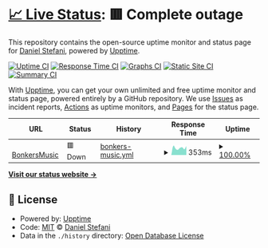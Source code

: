# [📈 Live Status](https://opensrcerer.github.io/bonkersmusic-uptime): <!--live status--> **🟥 Complete outage**

This repository contains the open-source uptime monitor and status page for [Daniel Stefani](danielstefani.online), powered by [Upptime](https://github.com/upptime/upptime).

[![Uptime CI](https://github.com/opensrcerer/bonkersmusic-uptime/workflows/Uptime%20CI/badge.svg)](https://github.com/opensrcerer/bonkersmusic-uptime/actions?query=workflow%3A%22Uptime+CI%22)
[![Response Time CI](https://github.com/opensrcerer/bonkersmusic-uptime/workflows/Response%20Time%20CI/badge.svg)](https://github.com/opensrcerer/bonkersmusic-uptime/actions?query=workflow%3A%22Response+Time+CI%22)
[![Graphs CI](https://github.com/opensrcerer/bonkersmusic-uptime/workflows/Graphs%20CI/badge.svg)](https://github.com/opensrcerer/bonkersmusic-uptime/actions?query=workflow%3A%22Graphs+CI%22)
[![Static Site CI](https://github.com/opensrcerer/bonkersmusic-uptime/workflows/Static%20Site%20CI/badge.svg)](https://github.com/opensrcerer/bonkersmusic-uptime/actions?query=workflow%3A%22Static+Site+CI%22)
[![Summary CI](https://github.com/opensrcerer/bonkersmusic-uptime/workflows/Summary%20CI/badge.svg)](https://github.com/opensrcerer/bonkersmusic-uptime/actions?query=workflow%3A%22Summary+CI%22)

With [Upptime](https://upptime.js.org), you can get your own unlimited and free uptime monitor and status page, powered entirely by a GitHub repository. We use [Issues](https://github.com/opensrcerer/bonkersmusic-uptime/issues) as incident reports, [Actions](https://github.com/opensrcerer/bonkersmusic-uptime/actions) as uptime monitors, and [Pages](https://opensrcerer.github.io/bonkersmusic-uptime) for the status page.

<!--start: status pages-->
<!-- This summary is generated by Upptime (https://github.com/upptime/upptime) -->
<!-- Do not edit this manually, your changes will be overwritten -->
<!-- prettier-ignore -->
| URL | Status | History | Response Time | Uptime |
| --- | ------ | ------- | ------------- | ------ |
| <img alt="" src="https://icons.duckduckgo.com/ip3/bonkersmusic.onthewifi.com.ico" height="13"> [BonkersMusic](http://bonkersmusic.onthewifi.com:4040) | 🟥 Down | [bonkers-music.yml](https://github.com/OpenSrcerer/bonkersmusic-uptime/commits/HEAD/history/bonkers-music.yml) | <details><summary><img alt="Response time graph" src="./graphs/bonkers-music/response-time-week.png" height="20"> 353ms</summary><br><a href="https://opensrcerer.github.io/bonkersmusic-uptime/history/bonkers-music"><img alt="Response time 345" src="https://img.shields.io/endpoint?url=https%3A%2F%2Fraw.githubusercontent.com%2FOpenSrcerer%2Fbonkersmusic-uptime%2FHEAD%2Fapi%2Fbonkers-music%2Fresponse-time.json"></a><br><a href="https://opensrcerer.github.io/bonkersmusic-uptime/history/bonkers-music"><img alt="24-hour response time 436" src="https://img.shields.io/endpoint?url=https%3A%2F%2Fraw.githubusercontent.com%2FOpenSrcerer%2Fbonkersmusic-uptime%2FHEAD%2Fapi%2Fbonkers-music%2Fresponse-time-day.json"></a><br><a href="https://opensrcerer.github.io/bonkersmusic-uptime/history/bonkers-music"><img alt="7-day response time 353" src="https://img.shields.io/endpoint?url=https%3A%2F%2Fraw.githubusercontent.com%2FOpenSrcerer%2Fbonkersmusic-uptime%2FHEAD%2Fapi%2Fbonkers-music%2Fresponse-time-week.json"></a><br><a href="https://opensrcerer.github.io/bonkersmusic-uptime/history/bonkers-music"><img alt="30-day response time 348" src="https://img.shields.io/endpoint?url=https%3A%2F%2Fraw.githubusercontent.com%2FOpenSrcerer%2Fbonkersmusic-uptime%2FHEAD%2Fapi%2Fbonkers-music%2Fresponse-time-month.json"></a><br><a href="https://opensrcerer.github.io/bonkersmusic-uptime/history/bonkers-music"><img alt="1-year response time 345" src="https://img.shields.io/endpoint?url=https%3A%2F%2Fraw.githubusercontent.com%2FOpenSrcerer%2Fbonkersmusic-uptime%2FHEAD%2Fapi%2Fbonkers-music%2Fresponse-time-year.json"></a></details> | <details><summary><a href="https://opensrcerer.github.io/bonkersmusic-uptime/history/bonkers-music">100.00%</a></summary><a href="https://opensrcerer.github.io/bonkersmusic-uptime/history/bonkers-music"><img alt="All-time uptime 95.25%" src="https://img.shields.io/endpoint?url=https%3A%2F%2Fraw.githubusercontent.com%2FOpenSrcerer%2Fbonkersmusic-uptime%2FHEAD%2Fapi%2Fbonkers-music%2Fuptime.json"></a><br><a href="https://opensrcerer.github.io/bonkersmusic-uptime/history/bonkers-music"><img alt="24-hour uptime 100.00%" src="https://img.shields.io/endpoint?url=https%3A%2F%2Fraw.githubusercontent.com%2FOpenSrcerer%2Fbonkersmusic-uptime%2FHEAD%2Fapi%2Fbonkers-music%2Fuptime-day.json"></a><br><a href="https://opensrcerer.github.io/bonkersmusic-uptime/history/bonkers-music"><img alt="7-day uptime 100.00%" src="https://img.shields.io/endpoint?url=https%3A%2F%2Fraw.githubusercontent.com%2FOpenSrcerer%2Fbonkersmusic-uptime%2FHEAD%2Fapi%2Fbonkers-music%2Fuptime-week.json"></a><br><a href="https://opensrcerer.github.io/bonkersmusic-uptime/history/bonkers-music"><img alt="30-day uptime 100.00%" src="https://img.shields.io/endpoint?url=https%3A%2F%2Fraw.githubusercontent.com%2FOpenSrcerer%2Fbonkersmusic-uptime%2FHEAD%2Fapi%2Fbonkers-music%2Fuptime-month.json"></a><br><a href="https://opensrcerer.github.io/bonkersmusic-uptime/history/bonkers-music"><img alt="1-year uptime 95.25%" src="https://img.shields.io/endpoint?url=https%3A%2F%2Fraw.githubusercontent.com%2FOpenSrcerer%2Fbonkersmusic-uptime%2FHEAD%2Fapi%2Fbonkers-music%2Fuptime-year.json"></a></details>

<!--end: status pages-->

[**Visit our status website →**](https://opensrcerer.github.io/bonkersmusic-uptime)

## 📄 License

- Powered by: [Upptime](https://github.com/upptime/upptime)
- Code: [MIT](./LICENSE) © [Daniel Stefani](danielstefani.online)
- Data in the `./history` directory: [Open Database License](https://opendatacommons.org/licenses/odbl/1-0/)
